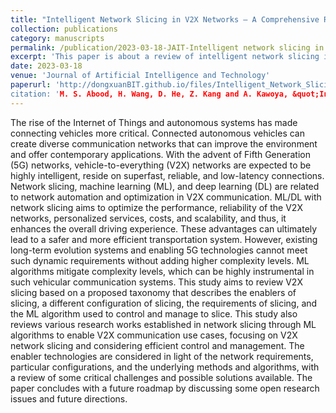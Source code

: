 ```yaml
---
title: "Intelligent Network Slicing in V2X Networks – A Comprehensive Review"
collection: publications
category: manuscripts
permalink: /publication/2023-03-18-JAIT-Intelligent network slicing in V2X networks–A comprehensive review-number-11
excerpt: 'This paper is about a review of intelligent network slicing in V2X networks.'
date: 2023-03-18
venue: 'Journal of Artificial Intelligence and Technology'
paperurl: 'http://dongxuanBIT.github.io/files/Intelligent_Network_Slicing_in_V2X_Networks_A_Comprehensive_Review.pdf
citation: 'M. S. Abood, H. Wang, D. He, Z. Kang and A. Kawoya, &quot;Intelligent network slicing in V2X networks–A comprehensive review,&quot; <i>J. Artif. Intell. Technol.</i>, vol. 3, no. 2, pp. 78–84, Mar. 2023.'
---
```


The rise of the Internet of Things and autonomous systems has made connecting vehicles more critical. Connected autonomous vehicles can create diverse communication networks that can improve the environment and offer contemporary applications. With the advent of Fifth Generation (5G) networks, vehicle-to-everything (V2X) networks are expected to be highly intelligent, reside on superfast, reliable, and low-latency connections. Network slicing, machine learning (ML), and deep learning (DL) are related to network automation and optimization in V2X communication. ML/DL with network slicing aims to optimize the performance, reliability of the V2X networks, personalized services, costs, and scalability, and thus, it enhances the overall driving experience. These advantages can ultimately lead to a safer and more efficient transportation system. However, existing long-term evolution systems and enabling 5G technologies cannot meet such dynamic requirements without adding higher complexity levels. ML algorithms mitigate complexity levels, which can be highly instrumental in such vehicular communication systems. This study aims to review V2X slicing based on a proposed taxonomy that describes the enablers of slicing, a different configuration of slicing, the requirements of slicing, and the ML algorithm used to control and manage to slice. This study also reviews various research works established in network slicing through ML algorithms to enable V2X communication use cases, focusing on V2X network slicing and considering efficient control and management. The enabler technologies are considered in light of the network requirements, particular configurations, and the underlying methods and algorithms, with a review of some critical challenges and possible solutions available. The paper concludes with a future roadmap by discussing some open research issues and future directions.